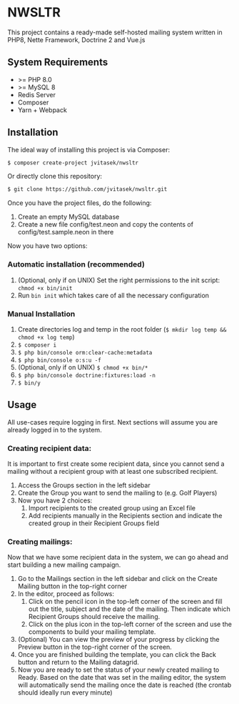 # NWSLTR
This project contains a ready-made self-hosted mailing system written in PHP8, Nette Framework, Doctrine 2 and Vue.js

## System Requirements
- \>= PHP 8.0
- \>= MySQL 8
- Redis Server
- Composer
- Yarn + Webpack

## Installation
The ideal way of installing this project is via Composer:

```bash
$ composer create-project jvitasek/nwsltr
```

Or directly clone this repository:

```bash
$ git clone https://github.com/jvitasek/nwsltr.git
```

Once you have the project files, do the following:
1. Create an empty MySQL database
2. Create a new file config/test.neon and copy the contents of config/test.sample.neon in there
   
Now you have two options:

### Automatic installation (recommended)
1. (Optional, only if on UNIX) Set the right permissions to the init script: `chmod +x bin/init`
2. Run `bin init` which takes care of all the necessary configuration

### Manual Installation
1. Create directories log and temp in the root folder (`$ mkdir log temp && chmod +x log temp`)
2. `$ composer i`
3. `$ php bin/console orm:clear-cache:metadata`
4. `$ php bin/console o:s:u -f`
5. (Optional, only if on UNIX) `$ chmod +x bin/*`
6. `$ php bin/console doctrine:fixtures:load -n`
7. `$ bin/y`

## Usage

All use-cases require logging in first. Next sections will assume you are already logged in to the system.

### Creating recipient data:
It is important to first create some recipient data, since you cannot send a mailing without a recipient group with at least one subscribed recipient.

1. Access the Groups section in the left sidebar
2. Create the Group you want to send the mailing to (e.g. Golf Players)
3. Now you have 2 choices:
   1. Import recipients to the created group using an Excel file
    2. Add recipients manually in the Recipients section and indicate the created group in their Recipient Groups field

### Creating mailings:
Now that we have some recipient data in the system, we can go ahead and start building a new mailing campaign.

1. Go to the Mailings section in the left sidebar and click on the Create Mailing button in the top-right corner
2. In the editor, proceed as follows:
    1. Click on the pencil icon in the top-left corner of the screen and fill out the title, subject and the date of the mailing. Then indicate which Recipient Groups  should receive the mailing.
    2. Click on the plus icon in the top-left corner of the screen and use the components to build your mailing template.
3. (Optional) You can view the preview of your progress by clicking the Preview button in the top-right corner of the screen.
4. Once you are finished building the template, you can click the Back button and return to the Mailing datagrid.
5. Now you are ready to set the status of your newly created mailing to Ready. Based on the date that was set in the mailing editor, the system will automatically send the mailing once the date is reached (the crontab should ideally run every minute)